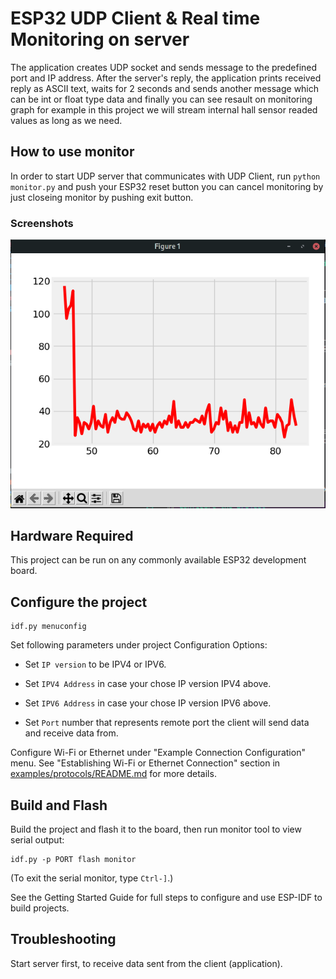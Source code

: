 
# ESP32 UDP Client & Real time Monitoring on server

The application creates UDP socket and sends message to the predefined port and IP address. After the server's reply, the application prints received reply as ASCII text, waits for 2 seconds and sends another message which can be int or float type data and finally you can see resault on monitoring graph for example in this project we will stream internal hall sensor readed values as long as we need.

## How to use monitor

In order to start UDP server that communicates with UDP Client, run `python monitor.py` and push your ESP32 reset button you can cancel monitoring by just closeing monitor by pushing exit button.

### Screenshots
![Screenshot for internal hall sensor](https://github.com/Farzinkh/Wireless-monitoring/blob/master/Screenshot%20.png?raw=true "Screenshot for internal hall sensor")

## Hardware Required

This project can be run on any commonly available ESP32 development board.

## Configure the project

```
idf.py menuconfig
```

Set following parameters under project Configuration Options:

* Set `IP version` to be IPV4 or IPV6.

* Set `IPV4 Address` in case your chose IP version IPV4 above.

* Set `IPV6 Address` in case your chose IP version IPV6 above.

* Set `Port` number that represents remote port the client will send data and receive data from.

Configure Wi-Fi or Ethernet under "Example Connection Configuration" menu. See "Establishing Wi-Fi or Ethernet Connection" section in [examples/protocols/README.md](../../README.md) for more details.


## Build and Flash

Build the project and flash it to the board, then run monitor tool to view serial output:

```
idf.py -p PORT flash monitor
```

(To exit the serial monitor, type ``Ctrl-]``.)

See the Getting Started Guide for full steps to configure and use ESP-IDF to build projects.


## Troubleshooting

Start server first, to receive data sent from the client (application).
